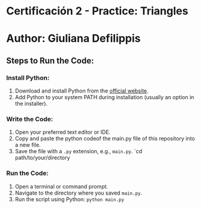 # Certificación 2 - Practice: Triangles
# Author: Giuliana Defilippis

## Steps to Run the Code:

### Install Python:
1. Download and install Python from the [official website](https://www.python.org/downloads/).
2. Add Python to your system PATH during installation (usually an option in the installer).

### Write the Code:
1. Open your preferred text editor or IDE.
2. Copy and paste the python codeof the main.py file of this repository into a new file.
3. Save the file with a `.py` extension, e.g., `main.py`. `cd path/to/your/directory

### Run the Code:
1. Open a terminal or command prompt.
2. Navigate to the directory where you saved `main.py`.
3. Run the script using Python:
   `python main.py`
